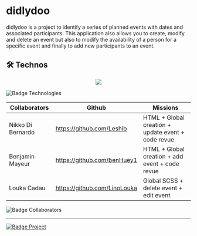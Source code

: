 # didlydoo

didlydoo is a project to identify a series of planned events with dates and associated participants. This application also allows you to create, modify and delete an event but also to modify the availability of a person for a specific event and finally to add new participants to an event.

## 🛠 Technos

<p align="center">
  <a href="https://skillicons.dev">
    <img src="https://skillicons.dev/icons?i=js,html,css,sass,git" />
  </a>
</p>
<img src="https://img.shields.io/badge/Technos-HMTL5_/_SCSS_/_CSS3_/_JS_/_Git-green?style=for-the-badge&logo=appveyor" alt="Badge Technologies" style="margin-right:10px;">

| Collaborators        | Github                        | Missions                                          |
| -------------------- | ----------------------------- | ------------------------------------------------- |
| Nikko Di Bernardo    | https://github.com/Leshib     | HTML + Global creation + update event + code revue|
| Benjamin Mayeur      | https://github.com/benHuey1   | HTML + Global creation + add event + code revue   |
| Louka Cadau          | https://github.com/LinoLouka  | Global SCSS + delete event + edit event           |


<img src="https://img.shields.io/badge/Collaborators-2-red?style=for-the-badge&logo=appveyor" alt="Badge Collaborators" style="margin-right:10px;">

<!-- Ajout de screen / lien pour visionner le site -->

---

<a href="https://becode.org"><img src="https://img.shields.io/badge/Project-BeCode-blue?style=for-the-badge&logo=appveyor" alt="Badge Project" style="margin-right:10px;">
</a>
